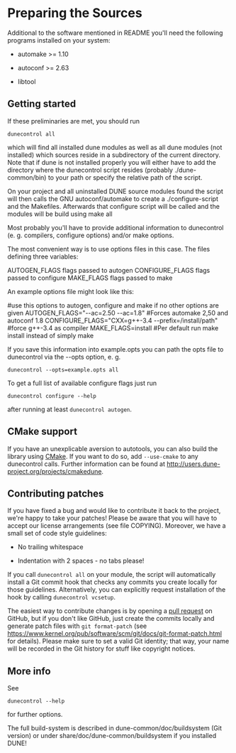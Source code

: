 Preparing the Sources
=====================

Additional to the software mentioned in README you'll need the
following programs installed on your system:

* automake >= 1.10

* autoconf >= 2.63

* libtool


Getting started
---------------

If these preliminaries are met, you should run

```
dunecontrol all
```

which will find all installed dune modules as well as all dune modules
(not installed) which sources reside in a subdirectory of the current
directory. Note that if dune is not installed properly you will either
have to add the directory where the dunecontrol script resides (probably
./dune-common/bin) to your path or specify the relative path of the script.

On your project and all uninstalled DUNE source modules found the script
will then calls the GNU autoconf/automake to create a ./configure-script
and the Makefiles. Afterwards that configure script will be called and the
modules will be build using make all

Most probably you'll have to provide additional information to dunecontrol
(e. g. compilers, configure options) and/or make options.

The most convenient way is to use options files in this case. The files
defining three variables:

AUTOGEN_FLAGS    flags passed to autogen
CONFIGURE_FLAGS  flags passed to configure
MAKE_FLAGS       flags passed to make

An example options file might look like this:

#use this options to autogen, configure and make if no other options are given
AUTOGEN_FLAGS="--ac=2.50 --ac=1.8" #Forces automake 2,50 and autoconf 1.8
CONFIGURE_FLAGS="CXX=g++-3.4 --prefix=/install/path" #force g++-3.4 as compiler
MAKE_FLAGS=install #Per default run make install instead of simply make

If you save this information into example.opts you can path the opts file to
dunecontrol via the --opts option, e. g.

```
dunecontrol --opts=example.opts all
```

To get a full list of available configure flags just run

```
dunecontrol configure --help
```

after running at least `dunecontrol autogen`.


CMake support
-------------

If you have an unexplicable aversion to autotools, you can also build the library
using [CMake](cmake.org). If you want to do so, add `--use-cmake` to any dunecontrol
calls. Further information can be found at http://users.dune-project.org/projects/cmakedune.


Contributing patches
--------------------

If you have fixed a bug and would like to contribute it back to the project, we're happy
to take your patches! Please be aware that you will have to accept our license arrangements
(see file COPYING). Moreover, we have a small set of code style guidelines:

* No trailing whitespace

* Indentation with 2 spaces - no tabs please!

If you call `dunecontrol all` on your module, the script will automatically install a Git
commit hook that checks any commits you create locally for those guidelines. Alternatively,
you can explicitly request installation of the hook by calling `dunecontrol vcsetup`.

The easiest way to contribute changes is by opening a [pull request](https://github.com/smuething/dune-multidomaingrid/pulls) on GitHub, but if you don't like GitHub, just create the commits
locally and generate patch files with `git format-patch` (see https://www.kernel.org/pub/software/scm/git/docs/git-format-patch.html for details). Please make sure to set a valid Git identity; that way, your name will be recorded in the Git history for stuff like copyright notices.


More info
---------

See

```
dunecontrol --help
```

for further options.


The full build-system is described in dune-common/doc/buildsystem (Git version) or under share/doc/dune-common/buildsystem if you installed DUNE!
